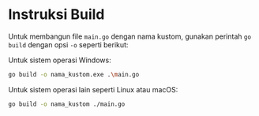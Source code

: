 # Instruksi Build

Untuk membangun file `main.go` dengan nama kustom, gunakan perintah `go build` dengan opsi `-o` seperti berikut:

Untuk sistem operasi Windows:
```bash
go build -o nama_kustom.exe .\main.go
```
Untuk sistem operasi lain seperti Linux atau macOS:
```bash
go build -o nama_kustom ./main.go
```